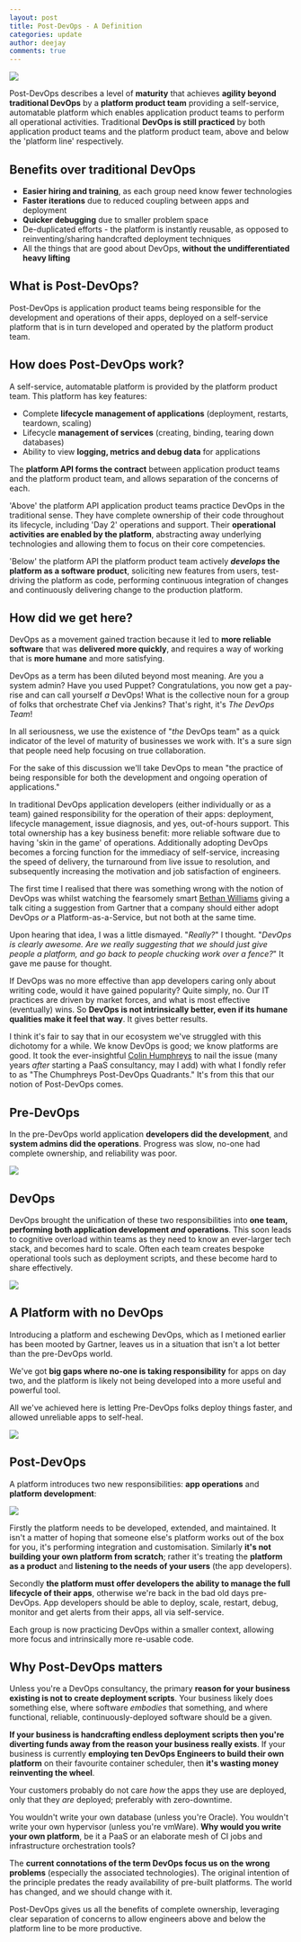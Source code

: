 ```yaml
---
layout: post
title: Post-DevOps - A Definition
categories: update
author: deejay
comments: true
---
```

<img src="/update/images/blog/post-devops/post-devops.png" class="fit image">

Post-DevOps describes a level of **maturity** that achieves **agility beyond traditional DevOps** by a **platform product team** providing a self-service, automatable platform which enables application product teams to perform all operational activities. Traditional **DevOps is still practiced** by both application product teams and the platform product team, above and below the 'platform line' respectively.

<!--more-->

## Benefits over traditional DevOps

* **Easier hiring and training**, as each group need know fewer technologies
* **Faster iterations** due to reduced coupling between apps and deployment
* **Quicker debugging** due to smaller problem space
* De-duplicated efforts - the platform is instantly reusable, as opposed to reinventing/sharing handcrafted deployment techniques
* All the things that are good about DevOps, **without the undifferentiated heavy lifting**

## What is Post-DevOps?

Post-DevOps is application product teams being responsible for the development and operations of their apps, deployed on a self-service platform that is in turn developed and operated by the platform product team.

## How does Post-DevOps work?

A self-service, automatable platform is provided by the platform product team. This platform has key features:

* Complete **lifecycle management of applications** (deployment, restarts, teardown, scaling)
* Lifecycle **management of services** (creating, binding, tearing down databases)
* Ability to view **logging, metrics and debug data** for applications

The **platform API forms the contract** between application product teams and the platform product team, and allows separation of the concerns of each.

'Above' the platform API application product teams practice DevOps in the traditional sense. They have complete ownership of their code throughout its lifecycle, including 'Day 2' operations and support. Their **operational activities are enabled by the platform**, abstracting away underlying technologies and allowing them to focus on their core competencies.

'Below' the platform API the platform product team actively **_develops_ the platform as a software product**, soliciting new features from users, test-driving the platform as code, performing continuous integration of changes and continuously delivering change to the production platform.

## How did we get here?

DevOps as a movement gained traction because it led to **more reliable software** that was **delivered more quickly**, and requires a way of working that is **more humane** and more satisfying.

DevOps as a term has been diluted beyond most meaning. Are you a system admin? Have you used Puppet? Congratulations, you now get a pay-rise and can call yourself _a_ DevOps! What is the collective noun for a group of folks that orchestrate Chef via Jenkins? That's right, it's _The DevOps Team_!

In all seriousness, we use the existence of "_the_ DevOps team" as a quick indicator of the level of maturity of businesses we work with. It's a sure sign that people need help focusing on true collaboration.

For the sake of this discussion we'll take DevOps to mean "the practice of being responsible for both the development and ongoing operation of applications."

In traditional DevOps application developers (either individually or as a team) gained responsibility for the operation of their apps: deployment, lifecycle management, issue diagnosis, and yes, out-of-hours support. This total ownership has a key business benefit: more reliable software due to having 'skin in the game' of operations. Additionally adopting DevOps becomes a forcing function for the immediacy of self-service, increasing the speed of delivery, the turnaround from live issue to resolution, and subsequently increasing the motivation and job satisfaction of engineers.

The first time I realised that there was something wrong with the notion of DevOps was whilst watching the fearsomely smart [Bethan Williams](https://www.linkedin.com/in/bethan-williams-09b57b4/) giving a talk citing a suggestion from Gartner that a company should either adopt DevOps _or_ a Platform-as-a-Service, but not both at the same time.

Upon hearing that idea, I was a little dismayed. "_Really?_" I thought. "_DevOps is clearly awesome. Are we really suggesting that we should just give people a platform, and go back to people chucking work over a fence?_" It gave me pause for thought.

If DevOps was no more effective than app developers caring only about writing code, would it have gained popularity? Quite simply, no. Our IT practices are driven by market forces, and what is most effective (eventually) wins. So **DevOps is not intrinsically better, even if its humane qualities make it feel that way**. It gives better results.

I think it's fair to say that in our ecosystem we've struggled with this dichotomy for a while. We know DevOps is good; we know platforms are good. It took the ever-insightful [Colin Humphreys](https://www.linkedin.com/in/colin-humphreys-80691322/) to nail the issue (many years _after_ starting a PaaS consultancy, may I add) with what I fondly refer to as "The Chumphreys Post-DevOps Quadrants." It's from this that our notion of Post-DevOps comes.

## Pre-DevOps

In the pre-DevOps world application **developers did the development**, and **system admins did the operations**. Progress was slow, no-one had complete ownership, and reliability was poor.

<img src="/update/images/blog/post-devops/pre-devops.png" class="fit image">

## DevOps

DevOps brought the unification of these two responsibilities into **one team, performing both application development _and_ operations**. This soon leads to cognitive overload within teams as they need to know an ever-larger tech stack, and becomes hard to scale. Often each team creates bespoke operational tools such as deployment scripts, and these become hard to share effectively.

<img src="/update/images/blog/post-devops/devops.png" class="fit image">

## A Platform with no DevOps

Introducing a platform and eschewing DevOps, which as I metioned earlier has been mooted by Gartner, leaves us in a situation that isn't a lot better than the pre-DevOps world.

We've got **big gaps where no-one is taking responsibility** for apps on day two, and the platform is likely not being developed into a more useful and powerful tool.

All we've achieved here is letting Pre-DevOps folks deploy things faster, and allowed unreliable apps to self-heal.

<img src="/update/images/blog/post-devops/platform-no-devops.png" class="fit image">

## Post-DevOps

A platform introduces two new responsibilities: **app operations** and **platform development**:

<img src="/update/images/blog/post-devops/post-devops.png" class="fit image">

Firstly the platform needs to be developed, extended, and maintained. It isn't a matter of hoping that someone else's platform works out of the box for you, it's performing integration and customisation. Similarly **it's not building your own platform from scratch**; rather it's treating the **platform as a product** and **listening to the needs of your users** (the app developers).

Secondly **the platform must offer developers the ability to manage the full lifecycle of their apps**, otherwise we're back in the bad old days pre-DevOps. App developers should be able to deploy, scale, restart, debug, monitor and get alerts from their apps, all via self-service.

Each group is now practicing DevOps within a smaller context, allowing more focus and intrinsically more re-usable code.

## Why Post-DevOps matters

Unless you're a DevOps consultancy, the primary **reason for your business existing is not to create deployment scripts**. Your business likely does something else, where software _embodies_ that something, and where functional, reliable, continuously-deployed software should be a given.

**If your business is handcrafting endless deployment scripts then you're diverting funds away from the reason your business really exists**. If your business is currently **employing ten DevOps Engineers to build their own platform** on their favourite container scheduler, then **it's wasting money reinventing the wheel**.

Your customers probably do not care _how_ the apps they use are deployed, only that they _are_ deployed; preferably with zero-downtime.

You wouldn't write your own database (unless you're Oracle). You wouldn't write your own hypervisor (unless you're vmWare). **Why would you write your own platform**, be it a PaaS or an elaborate mesh of CI jobs and infrastructure orchestration tools?

The **current connotations of the term DevOps focus us on the wrong problems** (especially the associated technologies). The original intention of the principle predates the ready availability of pre-built platforms. The world has changed, and we should change with it.

Post-DevOps gives us all the benefits of complete ownership, leveraging clear separation of concerns to allow engineers above and below the platform line to be more productive.